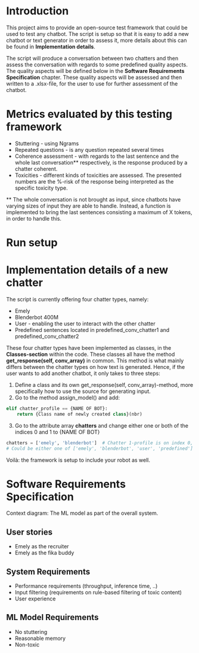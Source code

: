 # Introduction

This project aims to provide an open-source test framework that could be used to test any chatbot. The script is setup so that it is easy to add a new chatbot or text generator in order to assess it, more details about this can be found in **Implementation details**. 

The script will produce a conversation between two chatters and then assess the conversation with regards to some predefined quality aspects. The quality aspects will be defined below in the **Software Requirements Specification** chapter. These quality aspects will be assessed and then written to a .xlsx-file, for the user to use for further assessment of the chatbot.

# Metrics evaluated by this testing framework
* Stuttering - using Ngrams
* Repeated questions - is any question repeated several times
* Coherence assessment - with regards to the last sentence and the whole last conversation** respectively, is the response produced by a chatter coherent.
* Toxicities - different kinds of toxicities are assessed. The presented numbers are the %-risk of the response being interpreted as the specific toxicity type.

** The whole conversation is not brought as input, since chatbots have varying sizes of input they are able to handle. Instead, a function is implemented to bring the last sentences consisting a maximum of X tokens, in order to handle this.

# Run setup



# Implementation details of a new chatter

The script is currently offering four chatter types, namely: 
* Emely
* Blenderbot 400M
* User - enabling the user to interact with the other chatter
* Predefined sentences located in predefined_conv_chatter1 and predefined_conv_chatter2

These four chatter types have been implemented as classes, in the **Classes-section** within the code. These classes all have the method **get_response(self, conv_array)** in common. This method is what mainly differs between the chatter types on how text is generated. Hence, if the user wants to add another chatbot, it only takes to three steps:
1. Define a class and its own get_response(self, conv_array)-method, more specifically how to use the source for generating input.
2. Go to the method assign_model() and add: 

```python
elif chatter_profile == {NAME OF BOT}:
    return {Class name of newly created class}(nbr)
```

3. Go to the attribute array **chatters** and change either one or both of the indices 0 and 1 to {NAME OF BOT} 
```python
chatters = ['emely', 'blenderbot']  # Chatter 1-profile is on index 0, chatter 2-profile is on index 1.
# Could be either one of ['emely', 'blenderbot', 'user', 'predefined']
```

Voilà: the framework is setup to include your robot as well.

# Software Requirements Specification

Context diagram: The ML model as part of the overall system.

## User stories

- Emely as the recruiter
- Emely as the fika buddy

## System Requirements

- Performance requirements (throughput, inference time, ..)
- Input filtering (requirements on rule-based filtering of toxic content)
- User experience

## ML Model Requirements

- No stuttering
- Reasonable memory
- Non-toxic
